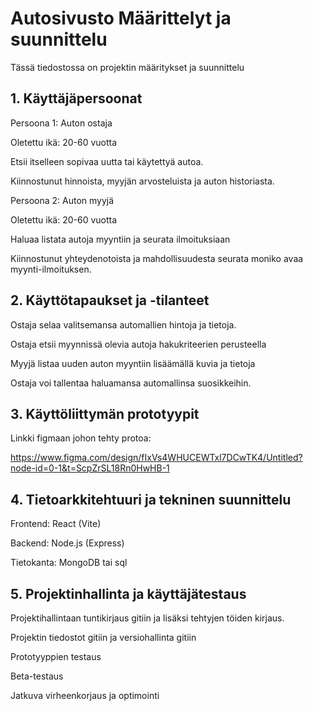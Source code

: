 # Autosivusto Määrittelyt ja suunnittelu

Tässä tiedostossa on projektin määritykset ja suunnittelu

## 1. Käyttäjäpersoonat

Persoona 1: Auton ostaja

Oletettu ikä: 20-60 vuotta

Etsii itselleen sopivaa uutta tai käytettyä autoa.

Kiinnostunut hinnoista, myyjän arvosteluista ja auton historiasta.

Persoona 2: Auton myyjä

Oletettu ikä: 20-60 vuotta

Haluaa listata autoja myyntiin ja seurata ilmoituksiaan

Kiinnostunut yhteydenotoista ja mahdollisuudesta seurata moniko avaa myynti-ilmoituksen.

## 2. Käyttötapaukset ja -tilanteet

Ostaja selaa valitsemansa automallien hintoja ja tietoja.

Ostaja etsii myynnissä olevia autoja hakukriteerien perusteella

Myyjä listaa uuden auton myyntiin lisäämällä kuvia ja tietoja

Ostaja voi tallentaa haluamansa automallinsa suosikkeihin.


## 3. Käyttöliittymän prototyypit

Linkki figmaan johon tehty protoa: 

https://www.figma.com/design/fIxVs4WHUCEWTxl7DCwTK4/Untitled?node-id=0-1&t=ScpZrSL18Rn0HwHB-1 

## 4. Tietoarkkitehtuuri ja tekninen suunnittelu

Frontend: React (Vite)

Backend: Node.js (Express)

Tietokanta: MongoDB tai sql

## 5. Projektinhallinta ja käyttäjätestaus

Projektihallintaan tuntikirjaus gitiin ja lisäksi tehtyjen töiden kirjaus.

Projektin tiedostot gitiin ja versiohallinta gitiin

Prototyyppien testaus

Beta-testaus 

Jatkuva virheenkorjaus ja optimointi

